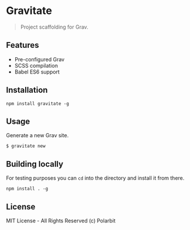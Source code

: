 # Gravitate
> Project scaffolding for Grav.

## Features

- Pre-configured Grav
- SCSS compilation
- Babel ES6 support

## Installation

    npm install gravitate -g

## Usage

Generate a new Grav site.

    $ gravitate new

## Building locally

For testing purposes you can `cd` into the directory and install it from there.

    npm install . -g

## License

MIT License - All Rights Reserved (c) Polarbit
